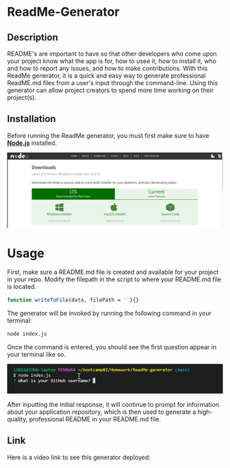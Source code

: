 # ReadMe-Generator

## Description
README's are important to have so that other developers who come upon your project know what the app is for, how to usee it, how to install it, who and how to report any issues, and how to make contributions. With this ReadMe generator, it is a quick and easy way to generate professional ReadME.md files from a user's input through the command-line. Using this generator can allow project creators to spend more time working on their project(s).

## Installation
Before running the ReadMe generator, you must first make sure to have [**Node.js**](https://nodejs.org/en/download) installed.

![Screenshot of official Node.js website](./assets/node-website-screenshot.png)


# Usage
First, make sure a README.md file is created and available for your project in your repo. Modify the filepath in the script to where your README.md file is located.

```bash
function writeToFile(data, filePath = ''){} 
```


The generator will be invoked by running the following command in your terminal:

```bash
node index.js
```

Once the command is entered, you should see the first question appear in your terminal like so.

![Screnshot of first question](./assets/first-question-screenshot.png)

After inputting the initial response, it will continue to prompt for information about your application repository, which is then used to generate a high-quality, professional README in your README.md file.

## Link
Here is a video link to see this generator deployed: 
